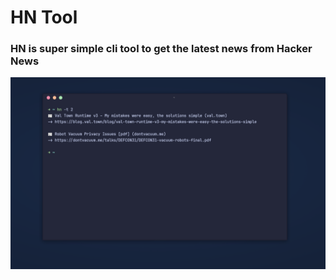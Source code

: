# HN Tool
### HN is super simple cli tool to get the latest news from Hacker News
![screenshot](https://github.com/daniel-felipe/hn/blob/main/img/output.png)
